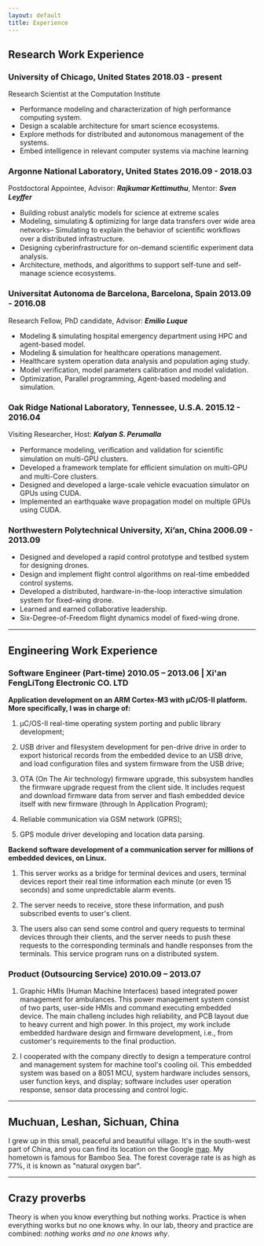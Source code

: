 ```yaml
---
layout: default
title: Experience
---
```


## Research Work Experience
### University of Chicago, United States 2018.03 - present 
Research Scientist at the Computation Institute

- Performance modeling and characterization of high performance computing system.
- Design a scalable architecture for smart science ecosystems.
- Explore methods for distributed and autonomous management of the systems.
- Embed intelligence in relevant computer systems via machine learning

### Argonne National Laboratory, United States 2016.09 - 2018.03 
Postdoctoral Appointee, Advisor: ___Rajkumar Kettimuthu___, Mentor: ___Sven Leyﬀer___

- Building robust analytic models for science at extreme scales
- Modeling, simulating & optimizing for large data transfers over wide area networks– Simulating to explain the behavior of scientiﬁc workﬂows over a distributed infrastructure. 
- Designing cyberinfrastructure for on-demand scientiﬁc experiment data analysis. 
- Architecture, methods, and algorithms to support self-tune and self-manage science ecosystems.

### Universitat Autonoma de Barcelona, Barcelona, Spain 2013.09 - 2016.08
Research Fellow, PhD candidate, Advisor: ___Emilio Luque___

- Modeling & simulating hospital emergency department using HPC and agent-based model. 
- Modeling & simulation for healthcare operations management.
- Healthcare system operation data analysis and population aging study.
- Model veriﬁcation, model parameters calibration and model validation. 
- Optimization, Parallel programming, Agent-based modeling and simulation. 

### Oak Ridge National Laboratory, Tennessee, U.S.A. 2015.12 - 2016.04
Visiting Researcher, Host: ___Kalyan S. Perumalla___

- Performance modeling, veriﬁcation and validation for scientiﬁc simulation on multi-GPU clusters. 
- Developed a framework template for eﬃcient simulation on multi-GPU and multi-Core clusters. 
- Designed and developed a large-scale vehicle evacuation simulator on GPUs using CUDA. 
- Implemented an earthquake wave propagation model on multiple GPUs using CUDA. 

### Northwestern Polytechnical University, Xi’an, China 2006.09 - 2013.09

- Designed and developed a rapid control prototype and testbed system for designing drones. 
- Design and implement ﬂight control algorithms on real-time embedded control systems. 
- Developed a distributed, hardware-in-the-loop interactive simulation system for ﬁxed-wing drone. 
- Learned and earned collaborative leadership. 
- Six-Degree-of-Freedom ﬂight dynamics model of ﬁxed-wing drone.

---
## Engineering Work Experience
### Software Engineer (Part-time) 2010.05 – 2013.06 | Xi'an FengLiTong Electronic CO. LTD
__Application development on an ARM Cortex-M3 with μC/OS-II platform. More specifically, I was in charge of:__ 

1. μC/OS-II real-time operating system porting and public library development; 

2. USB driver and filesystem development for pen-drive drive in order to export historical records from the embedded device to an USB drive, and load configuration files and system firmware from the USB drive; 

3. OTA (On The Air technology) firmware upgrade, this subsystem handles the firmware upgrade request from the client side. It includes request and download firmware data from server and flash embedded device itself with new firmware (through In Application Program); 

4. Reliable communication via GSM network (GPRS); 

5. GPS module driver developing and location data parsing. 

__Backend software development of a communication server for millions of embedded devices, on Linux.__

1. This server works as a bridge for terminal devices and users, terminal devices report their real time information each minute (or even 15 seconds) and some unpredictable alarm events. 

2. The server needs to receive, store these information, and push subscribed events to user's client. 

3. The users also can send some control and query requests to terminal devices through their clients, and the server needs to push these requests to the corresponding terminals and handle responses from the terminals. This service program runs on a distributed system.

### Product (Outsourcing Service) 2010.09 – 2013.07
1. Graphic HMIs (Human Machine Interfaces) based integrated power management for ambulances. This power management system consist of two parts, user-side HMIs and command executing embedded device. The main challeng includes high reliability, and PCB layout due to heavy current and high power. In this project, my work include embedded hardware design and firmware development, i.e., from customer's requirements to the final production. 

2. I cooperated with the company directly to design a temperature control and management system for machine tool's cooling oil. This embedded system was based on a 8051 MCU, system hardware includes sensors, user function keys, and display; software includes user operation response, sensor data processing and control logic.

---
## Muchuan, Leshan, Sichuan, China
I grew up in this small, peaceful and beautiful village. It's in the south-west part of China, and you can find its location on the Google [map](https://goo.gl/maps/fqLh5LQxBYM2). My hometown is famous for Bamboo Sea. The forest coverage rate is as high as 77%, it is known as "natural oxygen bar".

---
## Crazy proverbs
Theory is when you know everything but nothing works. Practice is when everything works but no one knows why. In our lab, theory and practice are combined: _nothing works and no one knows why_.